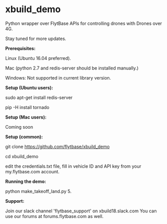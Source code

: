 # xbuild_demo
Python wrapper over FlytBase APIs for controlling drones with Drones over 4G.

Stay tuned for more updates.


**Prerequisites:**

Linux (Ubuntu 16.04 preferred).

Mac (python 2.7 and redis-server should be installed manually.)

Windows: Not supported in current library version.


**Setup (Ubuntu users):**

sudo apt-get install redis-server

pip -H install tornado


**Setup (Mac users):**

Coming soon


**Setup (common):**

git clone https://github.com/flytbase/xbuild_demo

cd xbuild_demo

edit the credentials.txt file, fill in vehicle ID and API key from your my.flytbase.com account.


**Running the demo:**

python make_takeoff_land.py 5.


**Support:**

Join our slack channel 'flytbase_support' on xbuild18.slack.com
You can use our forums at forums.flytbase.com as well.
